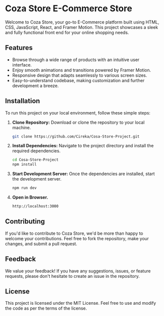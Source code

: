 # Coza Store E-Commerce Store

Welcome to Coza Store, your go-to E-Commerce platform built using HTML, CSS, JavaScript, React, and Framer Motion. This project showcases a sleek and fully functional front end for your online shopping needs.

## Features

- Browse through a wide range of products with an intuitive user interface.
- Enjoy smooth animations and transitions powered by Framer Motion.
- Responsive design that adapts seamlessly to various screen sizes.
- Easy-to-understand codebase, making customization and further development a breeze.

## Installation

To run this project on your local environment, follow these simple steps:

1. **Clone Repository:** Download or clone the repository to your local machine.
   ```bash
   git clone https://github.com/Cireka/Cosa-Store-Project.git

2. **Install Dependencies:** Navigate to the project directory and install the required dependencies.
   ```bash
   cd Cosa-Store-Project
   npm install

3. **Start Development Server:** Once the dependencies are installed, start the development server.
   ```bash
   npm run dev

5. **Open in Browser.**
   ```bash
   http://localhost:3000
   
## Contributing
If you'd like to contribute to Coza Store, we'd be more than happy to welcome your contributions. Feel free to fork the repository, make your changes, and submit a pull request.

## Feedback
We value your feedback! If you have any suggestions, issues, or feature requests, please don't hesitate to create an issue in the repository.

## License
This project is licensed under the MIT License. Feel free to use and modify the code as per the terms of the license.

